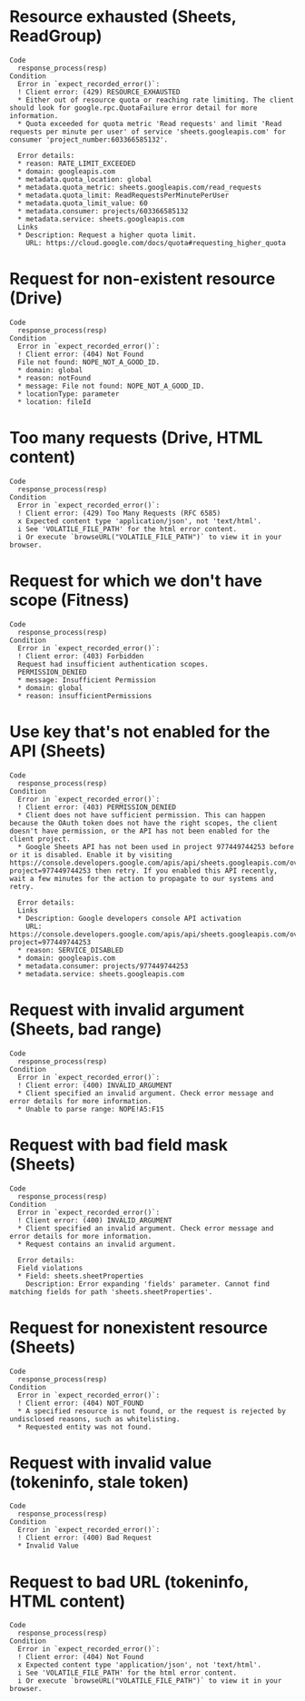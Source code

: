 # Resource exhausted (Sheets, ReadGroup)

    Code
      response_process(resp)
    Condition
      Error in `expect_recorded_error()`:
      ! Client error: (429) RESOURCE_EXHAUSTED
      * Either out of resource quota or reaching rate limiting. The client should look for google.rpc.QuotaFailure error detail for more information.
      * Quota exceeded for quota metric 'Read requests' and limit 'Read requests per minute per user' of service 'sheets.googleapis.com' for consumer 'project_number:603366585132'.
      
      Error details:
      * reason: RATE_LIMIT_EXCEEDED
      * domain: googleapis.com
      * metadata.quota_location: global
      * metadata.quota_metric: sheets.googleapis.com/read_requests
      * metadata.quota_limit: ReadRequestsPerMinutePerUser
      * metadata.quota_limit_value: 60
      * metadata.consumer: projects/603366585132
      * metadata.service: sheets.googleapis.com
      Links
      * Description: Request a higher quota limit.
        URL: https://cloud.google.com/docs/quota#requesting_higher_quota

# Request for non-existent resource (Drive)

    Code
      response_process(resp)
    Condition
      Error in `expect_recorded_error()`:
      ! Client error: (404) Not Found
      File not found: NOPE_NOT_A_GOOD_ID.
      * domain: global
      * reason: notFound
      * message: File not found: NOPE_NOT_A_GOOD_ID.
      * locationType: parameter
      * location: fileId

# Too many requests (Drive, HTML content)

    Code
      response_process(resp)
    Condition
      Error in `expect_recorded_error()`:
      ! Client error: (429) Too Many Requests (RFC 6585)
      x Expected content type 'application/json', not 'text/html'.
      i See 'VOLATILE_FILE_PATH' for the html error content.
      i Or execute `browseURL("VOLATILE_FILE_PATH")` to view it in your browser.

# Request for which we don't have scope (Fitness)

    Code
      response_process(resp)
    Condition
      Error in `expect_recorded_error()`:
      ! Client error: (403) Forbidden
      Request had insufficient authentication scopes.
      PERMISSION_DENIED
      * message: Insufficient Permission
      * domain: global
      * reason: insufficientPermissions

# Use key that's not enabled for the API (Sheets)

    Code
      response_process(resp)
    Condition
      Error in `expect_recorded_error()`:
      ! Client error: (403) PERMISSION_DENIED
      * Client does not have sufficient permission. This can happen because the OAuth token does not have the right scopes, the client doesn't have permission, or the API has not been enabled for the client project.
      * Google Sheets API has not been used in project 977449744253 before or it is disabled. Enable it by visiting https://console.developers.google.com/apis/api/sheets.googleapis.com/overview?project=977449744253 then retry. If you enabled this API recently, wait a few minutes for the action to propagate to our systems and retry.
      
      Error details:
      Links
      * Description: Google developers console API activation
        URL: https://console.developers.google.com/apis/api/sheets.googleapis.com/overview?project=977449744253
      * reason: SERVICE_DISABLED
      * domain: googleapis.com
      * metadata.consumer: projects/977449744253
      * metadata.service: sheets.googleapis.com

# Request with invalid argument (Sheets, bad range)

    Code
      response_process(resp)
    Condition
      Error in `expect_recorded_error()`:
      ! Client error: (400) INVALID_ARGUMENT
      * Client specified an invalid argument. Check error message and error details for more information.
      * Unable to parse range: NOPE!A5:F15

# Request with bad field mask (Sheets)

    Code
      response_process(resp)
    Condition
      Error in `expect_recorded_error()`:
      ! Client error: (400) INVALID_ARGUMENT
      * Client specified an invalid argument. Check error message and error details for more information.
      * Request contains an invalid argument.
      
      Error details:
      Field violations
      * Field: sheets.sheetProperties
        Description: Error expanding 'fields' parameter. Cannot find matching fields for path 'sheets.sheetProperties'.

# Request for nonexistent resource (Sheets)

    Code
      response_process(resp)
    Condition
      Error in `expect_recorded_error()`:
      ! Client error: (404) NOT_FOUND
      * A specified resource is not found, or the request is rejected by undisclosed reasons, such as whitelisting.
      * Requested entity was not found.

# Request with invalid value (tokeninfo, stale token)

    Code
      response_process(resp)
    Condition
      Error in `expect_recorded_error()`:
      ! Client error: (400) Bad Request
      * Invalid Value

# Request to bad URL (tokeninfo, HTML content)

    Code
      response_process(resp)
    Condition
      Error in `expect_recorded_error()`:
      ! Client error: (404) Not Found
      x Expected content type 'application/json', not 'text/html'.
      i See 'VOLATILE_FILE_PATH' for the html error content.
      i Or execute `browseURL("VOLATILE_FILE_PATH")` to view it in your browser.

